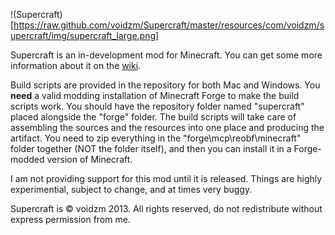 !(Supercraft)[https://raw.github.com/voidzm/Supercraft/master/resources/com/voidzm/supercraft/img/supercraft_large.png]

Supercraft is an in-development mod for Minecraft. You can get some more information about it on the [wiki](https://www.github.com/voidzm/Supercraft/wiki).

Build scripts are provided in the repository for both Mac and Windows. You **need** a valid modding installation of Minecraft Forge to make the build scripts work. You should have the repository folder named "supercraft" placed alongside the "forge" folder. The build scripts will take care of assembling the sources and the resources into one place and producing the artifact. You need to zip everything in the "forge\mcp\reobf\minecraft" folder together (NOT the folder itself), and then you can install it in a Forge-modded version of Minecraft.

I am not providing support for this mod until it is released. Things are highly experimential, subject to change, and at times very buggy.

Supercraft is &copy; voidzm 2013. All rights reserved, do not redistribute without express permission from me.